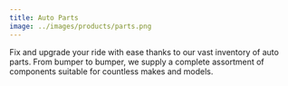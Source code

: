 ```yaml
---
title: Auto Parts
image: ../images/products/parts.png
---
```


Fix and upgrade your ride with ease thanks to our vast inventory of auto parts. From bumper to bumper, we supply a complete assortment of components suitable for countless makes and models.